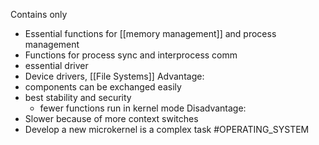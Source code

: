 Contains only
- Essential functions for [[memory management]] and process management
- Functions for process sync and interprocess comm
- essential driver
- Device drivers, [[File Systems]]
Advantage:
- components can be exchanged easily
- best stability and security
	- fewer functions run in kernel mode
Disadvantage:
- Slower because of more context switches
- Develop a new microkernel is a complex task
#OPERATING_SYSTEM